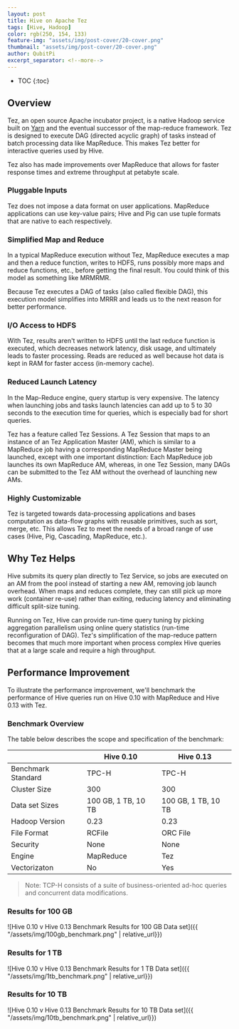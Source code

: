 ```yaml
---
layout: post
title: Hive on Apache Tez
tags: [Hive, Hadoop]
color: rgb(250, 154, 133)
feature-img: "assets/img/post-cover/20-cover.png"
thumbnail: "assets/img/post-cover/20-cover.png"
author: QubitPi
excerpt_separator: <!--more-->
---
```


<!--more-->

* TOC
{:toc}

## Overview

Tez, an open source Apache incubator project, is a native Hadoop service built on
[Yarn](http://hadoop.apache.org/docs/r2.3.0/hadoop-yarn/hadoop-yarn-site/YARN.html) and the eventual successor of the
map-reduce framework. Tez is designed to execute DAG (directed acyclic graph) of tasks instead of batch processing data
like MapReduce. This makes Tez better for interactive queries used by Hive.

Tez also has made improvements over MapReduce that allows for faster response times and extreme throughput at petabyte
scale.

### Pluggable Inputs

Tez does not impose a data format on user applications. MapReduce applications can use key-value pairs; Hive and Pig can
use tuple formats that are native to each respectively.

### Simplified Map and Reduce

In a typical MapReduce execution without Tez, MapReduce executes a map and then a reduce function, writes to HDFS, runs
possibly more maps and reduce functions, etc., before getting the final result. You could think of this model as
something like MRMRMR.

Because Tez executes a DAG of tasks (also called flexible DAG), this execution model simplifies into MRRR and leads us
to the next reason for better performance.

### I/O Access to HDFS

With Tez, results aren't written to HDFS until the last reduce function is executed, which decreases network latency,
disk usage, and ultimately leads to faster processing. Reads are reduced as well because hot data is kept in RAM for
faster access (in-memory cache).

### Reduced Launch Latency

In the Map-Reduce engine, query startup is very expensive. The latency when launching jobs and tasks launch latencies
can add up to 5 to 30 seconds to the execution time for queries, which is especially bad for short queries.

Tez has a feature called Tez Sessions. A Tez Session that maps to an instance of an Tez Application Master (AM), which
is similar to a MapReduce job having a corresponding MapReduce Master being launched, except with one important
distinction: Each MapReduce job launches its own MapReduce AM, whereas, in one Tez Session, many DAGs can be submitted
to the Tez AM without the overhead of launching new AMs.

### Highly Customizable

Tez is targeted towards data-processing applications and bases computation as data-flow graphs with reusable 
primitives, such as sort, merge, etc. This allows Tez to meet the needs of a broad range of use cases (Hive, Pig,
Cascading, MapReduce, etc.).

## Why Tez Helps

Hive submits its query plan directly to Tez Service, so jobs are executed on an AM from the pool instead of starting a
new AM, removing job launch overhead. When maps and reduces complete, they can still pick up more work (container re-use)
rather than exiting, reducing latency and eliminating difficult split-size tuning.

Running on Tez, Hive can provide run-time query tuning by picking aggregation parallelism using online query statistics
(run-time reconfiguration of DAG). Tez's simplification of the map-reduce pattern becomes that much more important when
process complex Hive queries that at a large scale and require a high throughput.

## Performance Improvement

To illustrate the performance improvement, we'll benchmark the performance of Hive queries run on Hive 0.10 with
MapReduce and Hive 0.13 with Tez.

### Benchmark Overview

The table below describes the scope and specification of the benchmark:

|                    | Hive 0.10           | Hive 0.13           |
|--------------------|---------------------|---------------------|
| Benchmark Standard | TPC-H               | TPC-H               |
| Cluster Size       | 300                 | 300                 |
| Data set Sizes     | 100 GB, 1 TB, 10 TB | 100 GB, 1 TB, 10 TB |
| Hadoop Version     | 0.23                | 0.23                |
| File Format        | RCFile              | ORC File            |
| Security           | None                | None                |
| Engine             | MapReduce           | Tez                 |
| Vectorizaton       | No                  | Yes                 |

>Note: TCP-H consists of a suite of business-oriented ad-hoc queries and concurrent data modifications.

### Results for 100 GB

![Hive 0.10 v Hive 0.13 Benchmark Results for 100 GB Data set]({{ "/assets/img/100gb_benchmark.png" | relative_url}})

### Results for 1 TB

![Hive 0.10 v Hive 0.13 Benchmark Results for 1 TB Data set]({{ "/assets/img/1tb_benchmark.png" | relative_url}})

### Results for 10 TB

![Hive 0.10 v Hive 0.13 Benchmark Results for 10 TB Data set]({{ "/assets/img/10tb_benchmark.png" | relative_url}})
